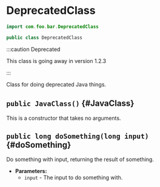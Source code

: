 # DeprecatedClass

```java
import com.foo.bar.DeprecatedClass
```

```java
public class DeprecatedClass
```

:::caution Deprecated

This class is going away in version 1.2.3

:::

Class for doing deprecated Java things.

## `public JavaClass()` {#JavaClass}

This is a constructor that takes no arguments.

## `public long doSomething(long input)` {#doSomething}

Do something with input, returning the result of something.

* **Parameters:**
	* `input` - The input to do something with.


